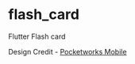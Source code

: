 # flash_card

Flutter Flash card

Design Credit - [Pocketworks Mobile](https://www.pinterest.com/pin/410531322292374370/)
